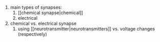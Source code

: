 1. main types of synapses:
	1. [[chemical synapse|chemical]]
	2. electrical
2. chemical vs. electrical synapse
	1. using [[neurotransmitter|neurotransmitters]] vs. voltage changes (respectively)